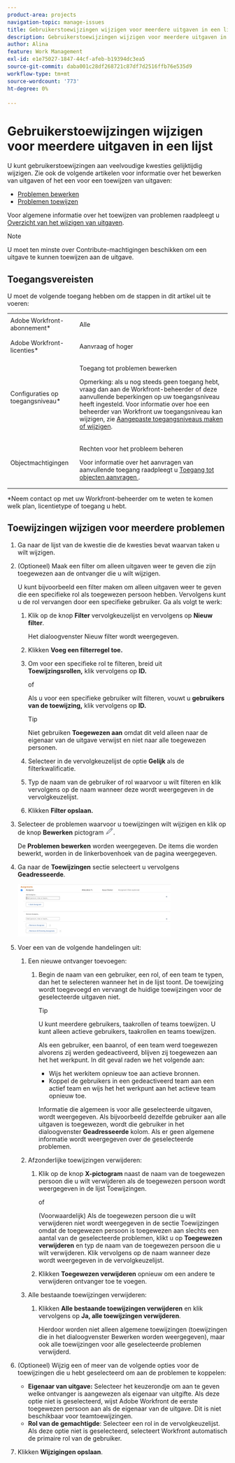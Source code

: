 ```yaml
---
product-area: projects
navigation-topic: manage-issues
title: Gebruikerstoewijzingen wijzigen voor meerdere uitgaven in een lijst
description: Gebruikerstoewijzingen wijzigen voor meerdere uitgaven in een lijst
author: Alina
feature: Work Management
exl-id: e1e75027-1847-44cf-afeb-b19394dc3ea5
source-git-commit: daba001c28df268721c87df7d2516ffb76e535d9
workflow-type: tm+mt
source-wordcount: '773'
ht-degree: 0%

---
```


# Gebruikerstoewijzingen wijzigen voor meerdere uitgaven in een lijst

<!--
<p data-mc-conditions="QuicksilverOrClassic.Draft mode">(NOTE: similar article exists for tasks)</p>
-->

U kunt gebruikerstoewijzingen aan veelvoudige kwesties gelijktijdig wijzigen. Zie ook de volgende artikelen voor informatie over het bewerken van uitgaven of het een voor een toewijzen van uitgaven:

* [Problemen bewerken](../../../manage-work/issues/manage-issues/edit-issues.md)
* [Problemen toewijzen](../../../manage-work/issues/manage-issues/assign-issues.md)

Voor algemene informatie over het toewijzen van problemen raadpleegt u [Overzicht van het wijzigen van uitgaven](../../../manage-work/issues/manage-issues/modify-issue-assignments-overview.md).

>[!NOTE]
>
>U moet ten minste over Contribute-machtigingen beschikken om een uitgave te kunnen toewijzen aan de uitgave.

## Toegangsvereisten

U moet de volgende toegang hebben om de stappen in dit artikel uit te voeren:

<table style="table-layout:auto"> 
 <col> 
 <col> 
 <tbody> 
  <tr> 
   <td role="rowheader">Adobe Workfront-abonnement*</td> 
   <td> <p>Alle </p> </td> 
  </tr> 
  <tr> 
   <td role="rowheader">Adobe Workfront-licenties*</td> 
   <td> <p>Aanvraag of hoger</p> </td> 
  </tr> 
  <tr> 
   <td role="rowheader">Configuraties op toegangsniveau*</td> 
   <td> <p>Toegang tot problemen bewerken</p> <p>Opmerking: als u nog steeds geen toegang hebt, vraag dan aan de Workfront-beheerder of deze aanvullende beperkingen op uw toegangsniveau heeft ingesteld. Voor informatie over hoe een beheerder van Workfront uw toegangsniveau kan wijzigen, zie <a href="../../../administration-and-setup/add-users/configure-and-grant-access/create-modify-access-levels.md" class="MCXref xref">Aangepaste toegangsniveaus maken of wijzigen</a>.</p> </td> 
  </tr> 
  <tr> 
   <td role="rowheader">Objectmachtigingen</td> 
   <td> <p>Rechten voor het probleem beheren</p> <p>Voor informatie over het aanvragen van aanvullende toegang raadpleegt u <a href="../../../workfront-basics/grant-and-request-access-to-objects/request-access.md" class="MCXref xref">Toegang tot objecten aanvragen </a>.</p> </td> 
  </tr> 
 </tbody> 
</table>

&#42;Neem contact op met uw Workfront-beheerder om te weten te komen welk plan, licentietype of toegang u hebt.

<!--
<div data-mc-conditions="QuicksilverOrClassic.Draft mode">
<h2>When to modify user assignments on issues</h2>
<p>(NOTE:&nbsp;drafted and moved to the overview article: Modify issue assignments overview)</p>
<p>You might want to modify the user assignments for multiple issues for a variety of&nbsp;reasons, including the following:</p>
<ul>
<li>Users join or leave&nbsp;your team</li>
<li>A user takes a vacation that extends beyond the issue&nbsp;due dates</li>
<li>A specific role or user is set as the assignee for multiple issues and you want to quickly modify all items to be assigned to a different user or role</li>
</ul>
</div>
-->

## Toewijzingen wijzigen voor meerdere problemen

1. Ga naar de lijst van de kwestie die de kwesties bevat waarvan taken u wilt wijzigen.
1. (Optioneel) Maak een filter om alleen uitgaven weer te geven die zijn toegewezen aan de ontvanger die u wilt wijzigen.

   U kunt bijvoorbeeld een filter maken om alleen uitgaven weer te geven die een specifieke rol als toegewezen persoon hebben. Vervolgens kunt u de rol vervangen door een specifieke gebruiker. Ga als volgt te werk:

   1. Klik op de knop **Filter** vervolgkeuzelijst en vervolgens op **Nieuw filter**.

      Het dialoogvenster Nieuw filter wordt weergegeven.

   1. Klikken **Voeg een filterregel toe.**
   1. Om voor een specifieke rol te filteren, breid uit **Toewijzingsrollen,** klik vervolgens op **ID.**

      of

      Als u voor een specifieke gebruiker wilt filteren, vouwt u **gebruikers van de toewijzing,** klik vervolgens op **ID.**

      >[!TIP]
      >
      >Niet gebruiken **Toegewezen aan** omdat dit veld alleen naar de eigenaar van de uitgave verwijst en niet naar alle toegewezen personen.

   1. Selecteer in de vervolgkeuzelijst de optie **Gelijk** als de filterkwalificatie.
   1. Typ de naam van de gebruiker of rol waarvoor u wilt filteren en klik vervolgens op de naam wanneer deze wordt weergegeven in de vervolgkeuzelijst.
   1. Klikken **Filter opslaan.**

1. Selecteer de problemen waarvoor u toewijzingen wilt wijzigen en klik op de knop **Bewerken** pictogram ![](assets/qs-edit-icon.png).

   De **Problemen bewerken** worden weergegeven. De items die worden bewerkt, worden in de linkerbovenhoek van de pagina weergegeven.

1. Ga naar de **Toewijzingen** sectie selecteert u vervolgens **Geadresseerde**.

   ![](assets/classic-assignmens-area-on-edit-box-350x119.png)

1. Voer een van de volgende handelingen uit:

   1. Een nieuwe ontvanger toevoegen:

      1. Begin de naam van een gebruiker, een rol, of een team te typen, dan het te selecteren wanneer het in de lijst toont. De toewijzing wordt toegevoegd en vervangt de huidige toewijzingen voor de geselecteerde uitgaven niet.

         >[!TIP]
         >
         U kunt meerdere gebruikers, taakrollen of teams toewijzen. U kunt alleen actieve gebruikers, taakrollen en teams toewijzen.
         >
         Als een gebruiker, een baanrol, of een team werd toegewezen alvorens zij werden gedeactiveerd, blijven zij toegewezen aan het het werkpunt. In dit geval raden we het volgende aan:
         >
         * Wijs het werkitem opnieuw toe aan actieve bronnen.
         * Koppel de gebruikers in een gedeactiveerd team aan een actief team en wijs het het werkpunt aan het actieve team opnieuw toe.

         Informatie die algemeen is voor alle geselecteerde uitgaven, wordt weergegeven. Als bijvoorbeeld dezelfde gebruiker aan alle uitgaven is toegewezen, wordt die gebruiker in het dialoogvenster **Geadresseerde** kolom. Als er geen algemene informatie wordt weergegeven over de geselecteerde problemen.

   1. Afzonderlijke toewijzingen verwijderen:

      1. Klik op de knop **X-pictogram** naast de naam van de toegewezen persoon die u wilt verwijderen als de toegewezen persoon wordt weergegeven in de lijst Toewijzingen.

         of

         (Voorwaardelijk) Als de toegewezen persoon die u wilt verwijderen niet wordt weergegeven in de sectie Toewijzingen omdat de toegewezen persoon is toegewezen aan slechts een aantal van de geselecteerde problemen, klikt u op **Toegewezen verwijderen** en typ de naam van de toegewezen persoon die u wilt verwijderen. Klik vervolgens op de naam wanneer deze wordt weergegeven in de vervolgkeuzelijst.

      1. Klikken **Toegewezen verwijderen** opnieuw om een andere te verwijderen ontvanger toe te voegen.

   1. Alle bestaande toewijzingen verwijderen:

      1. Klikken **Alle bestaande toewijzingen verwijderen** en klik vervolgens op **Ja, alle toewijzingen verwijderen**.

         Hierdoor worden niet alleen algemene toewijzingen (toewijzingen die in het dialoogvenster Bewerken worden weergegeven), maar ook alle toewijzingen voor alle geselecteerde problemen verwijderd.

1. (Optioneel) Wijzig een of meer van de volgende opties voor de toewijzingen die u hebt geselecteerd om aan de problemen te koppelen:

   * **Eigenaar van uitgave:** Selecteer het keuzerondje om aan te geven welke ontvanger is aangewezen als eigenaar van uitgifte. Als deze optie niet is geselecteerd, wijst Adobe Workfront de eerste toegewezen persoon aan als de eigenaar van de uitgave. Dit is niet beschikbaar voor teamtoewijzingen.
   * **Rol van de gemachtigde**: Selecteer een rol in de vervolgkeuzelijst. Als deze optie niet is geselecteerd, selecteert Workfront automatisch de primaire rol van de gebruiker.

1. Klikken **Wijzigingen opslaan**.
